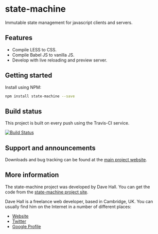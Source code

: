 # state-machine

Immutable state management for javascript clients and servers.


## Features

- Compile LESS to CSS.
- Compile Babel JS to vanilla JS.
- Develop with live reloading and preview server.


## Getting started

Install using NPM:

``` bash
npm install state-machine --save
```


## Build status

This project is built on every push using the Travis-CI service.

[![Build Status](https://travis-ci.org/etianen/state-machine.svg?branch=master)](https://travis-ci.org/etianen/state-machine)


## Support and announcements

Downloads and bug tracking can be found at the [main project website](http://github.com/etianen/state-machine).


## More information

The state-machine project was developed by Dave Hall. You can get the code
from the [state-machine project site](http://github.com/etianen/state-machine).

Dave Hall is a freelance web developer, based in Cambridge, UK. You can usually
find him on the Internet in a number of different places:

- [Website](http://www.etianen.com/)
- [Twitter](http://twitter.com/etianen)
- [Google Profile](http://www.google.com/profiles/david.etianen)
